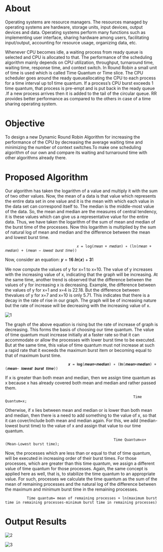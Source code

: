 # About
Operating systems are resource managers. The resources managed by operating systems are hardware, storage units, input devices, output devices and data. Operating systems perform many functions such as implementing user interface, sharing hardware among users, facilitating input/output, accounting for resource usage, organizing data, etc.

Whenever CPU becomes idle, a waiting process from ready queue is selected and CPU is allocated to that. The performance of the scheduling algorithm mainly depends on CPU 
utilization, throughput, turnaround time, waiting time, response time, and context switch. In Round Robin a small unit of time is used which is called Time Quantum or Time slice. The CPU scheduler goes around the ready queueallocating the CPU to each process for a time interval up to1 time quantum. If a process’s CPU burst exceeds 1 time quantum, that process is pre-empt and is put back in the ready queue .If a new process arrives then it is added to the tail of the circular queue. RR provides better performance as compared to the others in case of a time sharing operating system.

# Objective
To design a new Dynamic Round Robin Algorithm for increasing the performance of the CPU by decreasing the average waiting time and minimizing the number of context switches.To make one scheduling algorithm of our own and compare its waiting and turnaround time with other algorithms already there. 

# Proposed Algorithm
Our algorithm has taken the logarithm of a value and multiply it with the sum of two other values. Now, the mean of a data is that value which represents the entire data set in one value and it is the mean with which each value in the data set can correspond itself to. The median is the middle-most value of the data. So, the mean and median are the measures of central tendency, it is these values which can give us a representative value for the entire data. Thus, we have taken the logarithm of the sum of mean and median of the burst time of the processes. Now this logarithm is multiplied by the sum of natural log of mean and median and the difference between the mean and lowest burst time.

                                     𝑥 = log(𝑚𝑒𝑎𝑛 + 𝑚𝑒𝑑𝑖𝑎𝑛) ∗ (ln(𝑚𝑒𝑎𝑛 + 𝑚𝑒𝑑𝑖𝑎𝑛) + (𝑚𝑒𝑎𝑛 − 𝑙𝑜𝑤𝑒𝑠𝑡 𝑏𝑢𝑟𝑠𝑡 𝑡𝑖𝑚𝑒))

Now, consider an equation:
                         𝒚 = 𝟏𝟔 𝒍𝒏(𝒙) + 𝟑1

We now compute the values of y for x=1 to x=10. The value of y increases with the increasing value of x, indicating that the graph will be increasing. At the same time, another trend is observed that the difference between the values of y for increasing x is decreasing. Example, the difference between the values of y for x=1 and x=4 is 22.18. But the difference between thevalues of y for x=7 and x=10 is only 5.71. This indicates that there is a decay in the rate of rise in our graph. The graph will be of increasing nature but the rate of increase will be decreasing with the increasing value of x.

![1](https://user-images.githubusercontent.com/103348726/162681168-bb239fc4-7b5f-4853-bf7f-407e7c708a48.PNG)

The graph of the above equation is rising but the rate of increase of graph is decreasing. This forms the basis of choosing our time quantum. The value of time quantum must increase initially at a faster rate so that it can accommodate or allow the processes with lower burst time to be executed. But at the same time, this value of time quantum must not increase at such a rapid rate that it exceeds the maximum burst item or becoming equal to that of maximum burst time. 

                                 𝒙 = 𝐥𝐨𝐠(𝒎𝒆𝒂𝒏+𝒎𝒆𝒅𝒊𝒂𝒏) ∗ (𝐥𝐧(𝒎𝒆𝒂𝒏+𝒎𝒆𝒅𝒊𝒂𝒏) + (𝒎𝒆𝒂𝒏− 𝒍𝒐𝒘𝒆𝒔𝒕 𝒃𝒖𝒓𝒔𝒕 𝒕𝒊𝒎𝒆))

If x is greater than both mean and median, then we assign time quantum as x because x has already covered both mean and median and rather passed them.

                                                               Time Quantum=x;
                                                               
Otherwise, if x lies between mean and median or is lower than both mean and median, then there is a need to add something to the value of x, so that it can cover/include both mean and median again. For this, we add (median-lowest burst time) to the value of x and assign that value to our time quantum.

                                                      Time Quantum=x+(Mean-Lowest burst time);

Now, the processes which are less than or equal to that of time quantum, will be executed in increasing order of their burst times. For those processes, which are greater than this time quantum, we assign a different value of time quantum for those processes. Again, the same concept is applied here as well, that is, to stabilize the time quantum to an appropriate value. For such, processes we calculate the time quantum as the sum of the mean of remaining processes and the natural log of the difference between the maximum and minimum burst time in the remaining processes.

              Time quantum= mean of remaining processes + ln(maximum burst time in remaining processes-minimum burst time in remaining processes)

# Output Results

![2](https://user-images.githubusercontent.com/103348726/162682622-7aefd03c-603d-4b1b-bef9-4e030ef18edb.PNG)

![3](https://user-images.githubusercontent.com/103348726/162682666-7bc9e874-07ad-4f0c-bd55-f543465bb69f.PNG)

